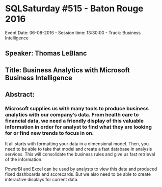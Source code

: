 # SQLSaturday #515 - Baton Rouge 2016
Event Date: 06-08-2016 - Session time: 13:30:00 - Track: Business Intelligence
## Speaker: Thomas LeBlanc
## Title: Business Analytics with Microsoft Business Intelligence
## Abstract:
### Microsoft supplies us with many tools to produce business analytics with our company’s data. From health care to financial data, we need a friendly display of this valuable information in order for analyst to find what they are looking for or find new trends to focus in on.

It all starts with formatting your data in a dimensional model. Then, you need to be able to take that model and create a fast database in analysis services. This will consolidate the business rules and give us fast retrieval of the information.

PowerBI and Excel can be used by analysts to view this data and produced fixed dashboards and scorecards. But we also need to be able to create interactive displays for current data.
